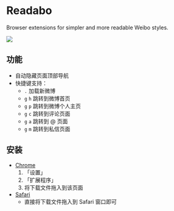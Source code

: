 Readabo
=======

Browser extensions for simpler and more readable Weibo styles.

![](http://ww3.sinaimg.cn/large/61b0a91dgw1ebsrrw3yjej211d0jmwgx.jpg)

## 功能
- 自动隐藏页面顶部导航
- 快捷键支持：
	- `.` 加载新微博
	- `g` `h` 跳转到微博首页
	- `g` `p` 跳转到微博个人主页
	- `g` `c` 跳转到评论页面
	- `g` `a` 跳转到 @ 页面
	- `g` `m` 跳转到私信页面

## 安装
- [Chrome](http://lee0741.github.io/readabo/readabo.crx)
  1. 「设置」
  2. 「扩展程序」
  3. 将下载文件拖入到该页面
- [Safari](http://lee0741.github.io/readabo/readabo.safariextz)
  - 直接将下载文件拖入到 Safari 窗口即可
